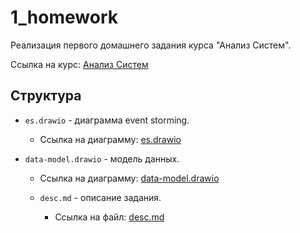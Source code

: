 # 1_homework

Реализация первого домашнего задания курса "Анализ Систем".

Ссылка на курс: [Анализ Систем](https://tough-dev.school/system-analysis)

## Структура

- `es.drawio` - диаграмма event storming.
  - Ссылка на диаграмму: [es.drawio](https://app.diagrams.net/?tags=%7B%7D&lightbox=1&highlight=0000ff&edit=_blank&layers=1&nav=1#HBaristanko%2Fsystem_analyze_course%2Fmain%2F1_homework%2Fes.drawio)

- `data-model.drawio` - модель данных.
  - Ссылка на диаграмму: [data-model.drawio](https://viewer.diagrams.net/?tags=%7B%7D&lightbox=1&highlight=0000ff&edit=_blank&layers=1&nav=1&title=data-model.drawio#R%3Cmxfile%3E%3Cdiagram%20name%3D%22%D0%A1%D1%82%D1%80%D0%B0%D0%BD%D0%B8%D1%86%D0%B0%20%E2%80%94%201%22%20id%3D%22K9feuQ7dF-jCnu2IWgrX%22%3E7V3dc6O2Fv9rPNN9cAZJiI%2FHOMne7nQ77WQz0%2FaR2IrNXYxcjDfx%2FeuvhAQIDDaJLRCb5MEBSQhxvvQ7R0cwQTfrl%2F8kwWb1O12QaAKtxcsE3U4gdBCy2D9eshclNgRYlCyTcCHKQFnwLfwfkYXywuUuXJBtpWFKaZSGm2rhnMYxmaeVsiBJ6HO12RONqnfdBEt5R6ss%2BDYPInLQ7K9wka5EqQfdsvxXEi5X%2BZ2B44uadZA3lh1vV8GCPitF6G6CbhJKU3G0frkhEadeThdx3eeW2mJgCYnTLhfQ3eMfyJs9fI2C5MtvX%2BD9r0%2B7qSef40cQ7eQTT6ATsQ5n200Q82Gne0kL598dH%2BvsicbpdJtx6po1gPaGsXtW1rOjJf8vpUH0xsYlOhR1kiRF3zChu3hB%2BFABq35ehSn5tgnmvPaZiRYrW6XrSFbLMZMkJS%2Bt1AAFjZl0EromabJnTeQFnuSKlMspsGxZ8lyyGebiu1JZ7MrCQIrWsui8pD47kAx4BTPYGBq4USPU9jlcR0FMOIfSIEmlyliXIQtAsE4YYB0SBviwiTL6SOMDfXL6F02%2Bk4S1uCcbmqTDSewxoWjnmO3YFY4VBmc4QfahPm7dRCEnGLQ%2BE7J4DObfx84v1x%2BcX56jj18PwXZsLCo4koMWPDiHfOeAWGTBgIo8ZWZrRZc0DqK7snRWkpPPDmWbr5RuJBH%2FS9J0L6eQYJfSKonJS5j%2BrRz%2Fw7u6glie3r7IrrOTfX4Sswf%2BWz0Rl%2BH8tLwsO8uvEw%2FIn%2BpN3GS0obtkTjqIOZs2l%2BRYl37LJJmQKEjDH9UBaoABXqs6cq3roo7Aa1HHFRsuB6fxXlFK0WuLUnKOfA0eGZSryEYQhcuYHc8Zd9jsiWZcE0MGnK9lxTpcLIQYEjau4DHKYcqGhnGaEQ3PJvj2mCpLVC8vnigg%2FYRQCH1p1XAmxK4NakBHnHbmsez8T%2F40ShP69LRlwlUXgmIMZ9gA1xwb4P78NgAOawN83TaAMh%2FipzYB7lETMLWubAi8qg3AxtsASzdSsx72GzJywOaB4QEbNkx%2FdU8ThcUvjfw%2FFRtvvsW3moWsH4vvtRv8i0U4RqXUwKkqtTN8gM63D4jVq2pVwZRrAJryO%2BqW14LH%2B0JT7WHuD4%2BqI5w6rq0MTkEfoyqcOtOleql2ox9dee2O98Xili02%2BMRd5jSiibhDsnwMfmFcY49o1f59yrqysiE9Besw2otL1jSmW2HCi%2FpyyJYcscVkJZ1KKbzOhhEkqVLFrf90TRfyupjK6eDwYScQ1xcFMeMDL80WvIqznC844wwrueXHXCgxpz1mHD7VFhRtcyF%2BUzew7Eawv6jhP5w9rEAyCOcsytuI5%2BcNStqys%2BusaSYSvK7aMjtbimMBvcvbZEPO75U3KgdYvXkxYfMCkDVVJm1emPGJl2fWpmymPLKwFF2IWlQV9CytAeZKW5IUg5ID1r6smNpIqRDzeXmVWifn9fLmrlLJDW9esVTGUOd4dlqwXS2sCqNsdyC1o4ZNCDuDwyZkEmyCBsAmbySwqX1d6AM2dYRN6BRssjzoV2GTfR5s2jdeoA81ueeDa%2BS0SMmEMcp3%2Be%2FMyn6vlWNWDiberKv8cAzzVtFpMudVC6XPovt21aK7h36w02DPkS5zDkBTELJGbL1pKnYxhjJNpSHmB3DjRKdvpnPPj9ofVwWQCb6X%2Fc6UX1Fym%2F2i0SsEaInEFeHeqsFsWJ7vWSE0Zic9JEG8DeZpSGPTkOgr2WS7eGgkCsAgUPTNiDK3aScRJQCwI6SUwjoYpgRNOY4fmPI1mFJK8ZHsBoBt56KYUj%2BKLCRYhxH9Ev%2Bg4dy4Zc0TBhTVXPlGA9o00%2Bk0oE3rmr1iP%2BTXF4aakJ%2FrNSI%2FoA35nb%2FeexT5XcMM291lLg9UnCAV%2FxWOUtFGtLfGjwjxUZnwHMNcpAatGDDkpS3ilVuDDvik6yo8EDk5g%2BETqD1x4%2BfHJ0L6j64V2riKT%2BB5%2BKTWTR9wRWPO%2FO9BHCzNS9g4YYSRVYMrzqEV7tvfg9q9DVPTsMybAboueoA2ANiXh6oxC2BGjNtfdkKrXVSN4jgmaPXIojiddSSfYs1HSR8rg%2BejpJNLgwjm%2B8wvDJN6WxssJHpUWwuLrfrZSZrQ7%2BRGJGCxrhjM8X1Lrz%2Fr1pb84PC5rwBqXOTIpkXrnmx30djmRwBrsNeECRJoTCa%2FJ8GC1et7u8Mlte91L4FwG%2BJGvatZUzZFrwFWXI87lzRQI6ygKcLqYm0B1nbzc5ml9c8yVCrDpuxXhFCxUp5nn8BaMgpr4CqNgRKBzWO1Y4%2FAwuPb6RCuykzDmrzdJDD6QrAINOLEn80Bz%2B1FB%2BeiuwPuN%2FO6J%2BcCfYRgz3Yu0HEbz5wL1qS6XUMK0ljSDgt5fkcR2BNGGNSgKDABz2iFoia%2BsOkEkxxYnymHZxIaZGNjD3NeTkfz57yPHYrnz3mntyi6WpYd%2B5vzcnn%2BCKedY3JNmBdRE3rp1c9HqBZlRFaTn%2B82ZpghbY6%2B0w4YLuPoqzlUdu61Z5lU0FJ8fUtx5bESFbCVVHtPCQPkMYOxO%2FqoZWUp1yXrpKOP%2B821so3aXqjN0c8NRgfQ0%2FWtDMAedqUdafQN7tabiO6JcTm%2FJ9QL1GLSngGrCbZRrz0xQMHszl7FwApma4SLZr5U6JXqZcDLkkGeCvmhXhWl6aRecFj10rnvT7yN70tK1tuRKZlT25yLDchesKE%2BVnEejYxFoL6B2ggeNSWV9eoSFw%2BXBwpQE1k8v4kujq%2BLMC5qld3L7C1Cmev6uer8FmvXM8VHVt1ePKksgx9uTbqRjWWz4qC6NansAR8MoOhh5D61ffx11L6Lr2qRyYYIlYe9K3woeBoda40fh8leh9ZqNN94E4t%2FD2KZcW2qvDEt5VvocybxZkpdxAk5XQTJ91%2BS5WP9vWqfxH9eAzEWJ%2BrBp0%2BND2fcktQJ%2BYO2dWUpf7XNOU0xnt7nhve32Hse07ABMW78zl6CPHmrb5Qjnw6%2BUefYHh449PDu3md8nr76BqQBYO27OszS195jIN31HHeOgeBhYyBYYwzknizDLUNv4uVH1j35d0e2YwNXrlPVewPVXvv3hkxV%2B56%2BVfAKtYed1b5l91hfaq8xntam9tbD%2BLSfbw8yXf3bw0vnR7EF48zc2XUe64AJm%2FJw%2B%2FsNLvdd1D8pHfA7vm8D29ZxtTNgVR0P8zm3fO4rTsyBvJ1X1YeGvOdnqL37XF188utsADjVLzTKaerMXF1YvUBjrm4uz%2Frm1VGZZOD7x0xy40rbpUzyRH7qQWFw%2BZEHdPd%2F%3C%2Fdiagram%3E%3C%2Fmxfile%3E)

  - `desc.md` - описание задания.
    - Ссылка на файл: [desc.md](https://github.com/Baristanko/system_analyze_course/blob/main/1_homework/desc.md)
